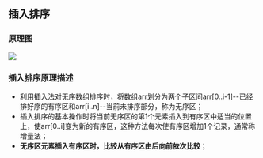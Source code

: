 ## 插入排序
### 原理图

![](D:\Git\learnfun\algorithm\src\main\java\com\ww\sort\insert\插入排序原理图.png)

### 插入排序原理描述

* 利用插入法对无序数组排序时，将数组arr划分为两个子区间arr[0..i-1]--已经排好序的有序区和arr[i..n]--当前未排序部分，称为无序区；
* 插入排序的基本操作时将当前无序区的第1个元素插入到有序区中适当的位置上，使arr[0..i]变为新的有序区，这种方法每次使有序区增加1个记录，通常称增量法；
* **无序区元素插入有序区时，比较从有序区由后向前依次比较**；